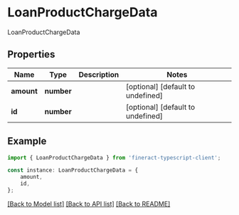 # LoanProductChargeData

LoanProductChargeData

## Properties

Name | Type | Description | Notes
------------ | ------------- | ------------- | -------------
**amount** | **number** |  | [optional] [default to undefined]
**id** | **number** |  | [optional] [default to undefined]

## Example

```typescript
import { LoanProductChargeData } from 'fineract-typescript-client';

const instance: LoanProductChargeData = {
    amount,
    id,
};
```

[[Back to Model list]](../README.md#documentation-for-models) [[Back to API list]](../README.md#documentation-for-api-endpoints) [[Back to README]](../README.md)
